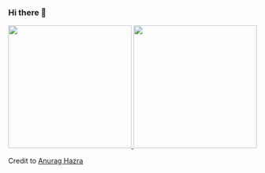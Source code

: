 ### Hi there 👋
   
<a target="_blank" href="https://twitter.com/Riyadh_z20" >
<img src="https://github-readme-stats.vercel.app/api?username=RiyadhAlzahrani&show_icons=true&theme=dark&custom_title=GitHub%20Stats&border_radius=10px"  height="250" />
</a>

<a target="_blank" href="https://twitter.com/Riyadh_z20" >
<img src="https://github-readme-stats.vercel.app/api/top-langs/?username=RiyadhAlzahrani&theme=dark&border_radius=10px&show_icons=true"  height="250" />
</a>

Credit to [Anurag Hazra](https://github.com/anuraghazra)




<!--
**RiyadhAlzahrani/RiyadhAlzahrani** is a ✨ _special_ ✨ repository because its `README.md` (this file) appears on your GitHub profile.


https://github-readme-stats.vercel.app/api/top-langs/?username=RiyadhAlzahrani

state:


Top Langs:

layout=compact
card_width=300px
langs_count=5
hide_title=false
custom_title="Most Used Languages"


[![Top Langs](https://github-readme-stats.vercel.app/api/top-langs/?username=RiyadhAlzahrani&theme=dark&border_radius=10px&show_icons=true)](https://twitter.com/Riyadh_z20)
   
[![GitHub stats](https://github-readme-stats.vercel.app/api?username=RiyadhAlzahrani&show_icons=true&theme=dark&custom_title=GitHub%20Stats&border_radius=10px)](https://twitter.com/Riyadh_z20)



Here are some ideas to get you started:

- 🔭 I’m currently working on ...
- 🌱 I’m currently learning ...
- 👯 I’m looking to collaborate on ...
- 🤔 I’m looking for help with ...
- 💬 Ask me about ...
- 📫 How to reach me: ...
- 😄 Pronouns: ...
- ⚡ Fun fact: ...
-->
